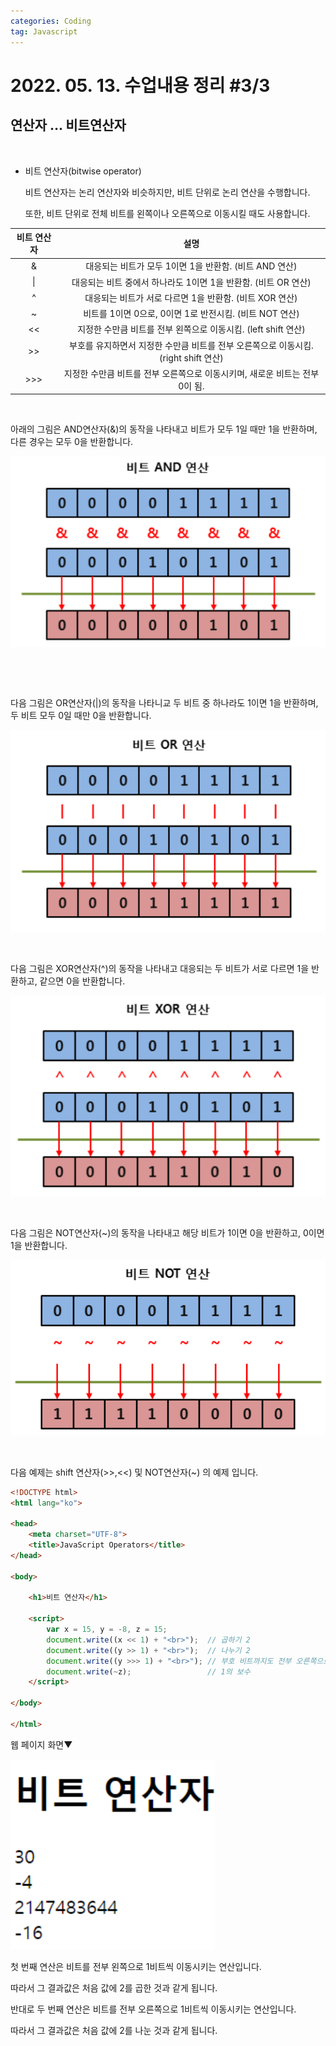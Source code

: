 ```yaml
---
categories: Coding	
tag: Javascript
---
```




# 2022. 05. 13. 수업내용 정리 #3/3

## 연산자 ... 비트연산자

<br>

+ 비트 연산자(bitwise operator)

  비트 연산자는 논리 연산자와 비슷하지만, 비트 단위로 논리 연산을 수행합니다.<br>

  또한, 비트 단위로 전체 비트를 왼쪽이나 오른쪽으로 이동시킬 때도 사용합니다.<br>

| 비트 연산자 |                             설명                             |
| :---------: | :----------------------------------------------------------: |
|      &      |    대응되는 비트가 모두 1이면 1을 반환함. (비트 AND 연산)    |
|     \|      | 대응되는 비트 중에서 하나라도 1이면 1을 반환함. (비트 OR 연산) |
|      ^      |   대응되는 비트가 서로 다르면 1을 반환함. (비트 XOR 연산)    |
|      ~      |   비트를 1이면 0으로, 0이면 1로 반전시킴. (비트 NOT 연산)    |
|     <<      | 지정한 수만큼 비트를 전부 왼쪽으로 이동시킴. (left shift 연산) |
|     >>      | 부호를 유지하면서 지정한 수만큼 비트를 전부 오른쪽으로 이동시킴. (right shift 연산) |
|     >>>     | 지정한 수만큼 비트를 전부 오른쪽으로 이동시키며, 새로운 비트는 전부 0이 됨. |

<br>

아래의 그림은 AND연산자(&)의 동작을 나타내고  비트가 모두 1일 때만 1을 반환하며, 다른 경우는 모두 0을 반환합니다.                                                                                     

<div style="text-align: center;">
 <img src="../../images/2022-05-18-class8(비트연산자)/스크립트연산자예시9.png" alt="스크립트연산자예시9"  />
 </div>

​        

<br>

다음 그림은 OR연산자(|)의 동작을 나타니교 두 비트 중 하나라도 1이면 1을 반환하며, 두 비트 모두 0일 때만 0을 반환합니다.

![스크립트연산자예시10](../../images/2022-05-18-class8(비트연산자)/스크립트연산자예시10.png)

<br>

다음 그림은 XOR연산자(^)의 동작을 나타내고 대응되는 두 비트가 서로 다르면 1을 반환하고, 같으면 0을 반환합니다.

![스크립트연산자예시11](../../images/2022-05-18-class8(비트연산자)/스크립트연산자예시11.png)

<br>

다음 그림은 NOT연산자(~)의 동작을 나타내고 해당 비트가 1이면 0을 반환하고, 0이면 1을 반환합니다.

![스크립트연산자예시12](../../images/2022-05-18-class8(비트연산자)/스크립트연산자예시12.png)

<br>

다음 예제는 shift 연산자(>>,<<) 및 NOT연산자(~) 의 예제 입니다.

```html
<!DOCTYPE html>
<html lang="ko">

<head>
	<meta charset="UTF-8">
	<title>JavaScript Operators</title>
</head>

<body>

	<h1>비트 연산자</h1>

	<script>
		var x = 15, y = -8, z = 15;
		document.write((x << 1) + "<br>");	// 곱하기 2
		document.write((y >> 1) + "<br>");	// 나누기 2
		document.write((y >>> 1) + "<br>");	// 부호 비트까지도 전부 오른쪽으로 이동됨.
		document.write(~z);					// 1의 보수
	</script>
	
</body>

</html>
```

웹 페이지 화면▼

<img src="../../images/2022-05-18-class8(비트연산자)/스크립트연산자예시13.png" alt="스크립트연산자예시13" style="zoom:150%;" />

<br>

첫 번째 연산은 비트를 전부 왼쪽으로 1비트씩 이동시키는 연산입니다.<br>

따라서 그 결과값은 처음 값에 2를 곱한 것과 같게 됩니다.<br>

반대로 두 번째 연산은 비트를 전부 오른쪽으로 1비트씩 이동시키는 연산입니다.<br>

따라서 그 결과값은 처음 값에 2를 나눈 것과 같게 됩니다.